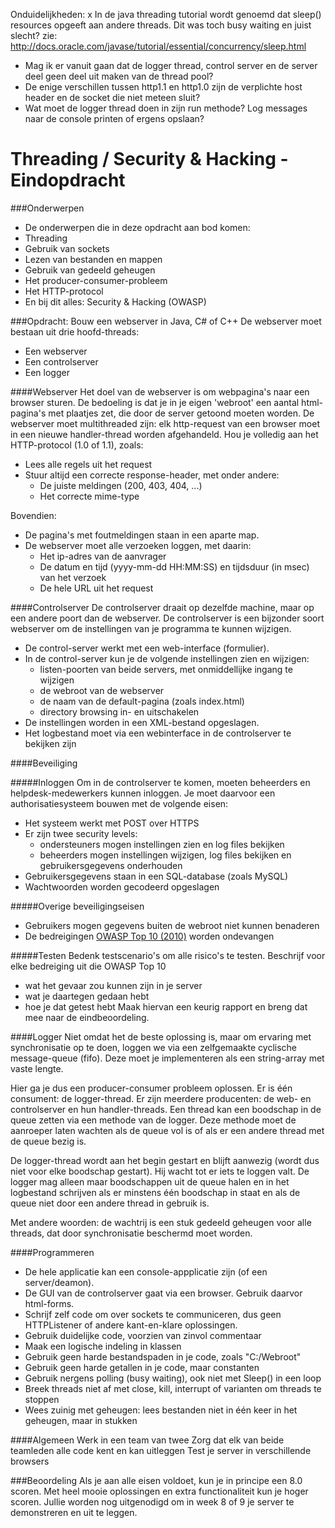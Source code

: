 Onduidelijkheden:
x In de java threading tutorial wordt genoemd dat sleep() resources opgeeft aan andere threads. Dit was toch busy waiting
    en juist slecht? zie: http://docs.oracle.com/javase/tutorial/essential/concurrency/sleep.html
- Mag ik er vanuit gaan dat de logger thread, control server en de server deel geen deel uit maken van de thread pool?
- De enige verschillen tussen http1.1 en http1.0 zijn de verplichte host header en de socket die niet meteen sluit?
- Wat moet de logger thread doen in zijn run methode? Log messages naar de console printen of ergens opslaan?

Threading / Security & Hacking - Eindopdracht
======================

###Onderwerpen
- De onderwerpen die in deze opdracht aan bod komen:
- Threading
- Gebruik van sockets
- Lezen van bestanden en mappen
- Gebruik van gedeeld geheugen
- Het producer-consumer-probleem
- Het HTTP-protocol
- En bij dit alles: Security & Hacking (OWASP)

###Opdracht: Bouw een webserver in Java, C# of C++
De webserver moet bestaan uit drie hoofd-threads:
- Een webserver
- Een controlserver
- Een logger

####Webserver
Het doel van de webserver is om webpagina's naar een browser sturen. De bedoeling is dat je in je eigen 'webroot' een aantal html-pagina's met plaatjes zet, die door de server getoond moeten worden.
De webserver moet multithreaded zijn: elk http-request van een browser moet in een nieuwe handler-thread worden afgehandeld. Hou je volledig aan het HTTP-protocol (1.0 of 1.1), zoals:
- Lees alle regels uit het request
- Stuur altijd een correcte response-header, met onder andere:
  - De juiste meldingen (200, 403, 404, ...)
  - Het correcte mime-type

Bovendien:
- De pagina's met foutmeldingen staan in een aparte map.
- De webserver moet alle verzoeken loggen, met daarin:
  - Het ip-adres van de aanvrager 
  - De datum en tijd (yyyy-mm-dd HH:MM:SS) en tijdsduur (in msec) van het verzoek
  - De hele URL uit het request

####Controlserver
De controlserver draait op dezelfde machine, maar op een andere poort dan de webserver. De controlserver is een bijzonder soort webserver om de instellingen van je programma te kunnen wijzigen.

- De control-server werkt met een web-interface (formulier).
- In de control-server kun je de volgende instellingen zien en wijzigen:
  - listen-poorten van beide servers, met onmiddellijke ingang te wijzigen
  - de webroot van de webserver
  - de naam van de default-pagina (zoals index.html)
  - directory browsing in- en uitschakelen
- De instellingen worden in een XML-bestand opgeslagen.
- Het logbestand moet via een webinterface in de controlserver te bekijken zijn

####Beveiliging

#####Inloggen
Om in de controlserver te komen, moeten beheerders en helpdesk-medewerkers kunnen inloggen. Je moet daarvoor een authorisatiesysteem bouwen met de volgende eisen:

- Het systeem werkt met POST over HTTPS
- Er zijn twee security levels:
  - ondersteuners mogen instellingen zien en log files bekijken
  - beheerders mogen instellingen wijzigen, log files bekijken en gebruikersgegevens onderhouden
- Gebruikersgegevens staan in een SQL-database (zoals MySQL)
- Wachtwoorden worden gecodeerd opgeslagen

#####Overige beveiligingseisen
- Gebruikers mogen gegevens buiten de webroot niet kunnen benaderen
- De bedreigingen [OWASP Top 10 (2010)](https://www.owasp.org/index.php/Top_10_2010-Main) worden ondevangen

#####Testen
Bedenk testscenario's om alle risico's te testen. Beschrijf voor elke bedreiging uit die OWASP Top 10
- wat het gevaar zou kunnen zijn in je server
- wat je daartegen gedaan hebt
- hoe je dat getest hebt
Maak hiervan een keurig rapport en breng dat mee naar de eindbeoordeling.

####Logger
Niet omdat het de beste oplossing is, maar om ervaring met synchronisatie op te doen, loggen we via een zelfgemaakte cyclische message-queue (fifo). Deze moet je implementeren als een string-array met vaste lengte.

Hier ga je dus een producer-consumer probleem oplossen. Er is één consument: de logger-thread. Er zijn meerdere producenten: de web- en controlserver en hun handler-threads. Een thread kan een boodschap in de queue zetten via een methode van de logger. Deze methode moet de aanroeper laten wachten als de queue vol is of als er een andere thread met de queue bezig is.

De logger-thread wordt aan het begin gestart en blijft aanwezig (wordt dus niet voor elke boodschap gestart). Hij wacht tot er iets te loggen valt. De logger mag alleen maar boodschappen uit de queue halen en in het logbestand schrijven als er minstens één boodschap in staat en als de queue niet door een andere thread in gebruik is.

Met andere woorden: de wachtrij is een stuk gedeeld geheugen voor alle threads, dat door synchronisatie beschermd moet worden.

####Programmeren
- De hele applicatie kan een console-appplicatie zijn (of een server/deamon).
- De GUI van de controlserver gaat via een browser. Gebruik daarvor html-forms.
- Schrijf zelf code om over sockets te communiceren, dus geen HTTPListener of andere kant-en-klare oplossingen.
- Gebruik duidelijke code, voorzien van zinvol commentaar
- Maak een logische indeling in klassen
- Gebruik geen harde bestandspaden in je code, zoals "C:/Webroot"
- Gebruik geen harde getallen in je code, maar constanten
- Gebruik nergens polling (busy waiting), ook niet met Sleep() in een loop
- Breek threads niet af met close, kill, interrupt of varianten om threads te stoppen
- Wees zuinig met geheugen: lees bestanden niet in één keer in het geheugen, maar in stukken

####Algemeen
Werk in een team van twee
Zorg dat elk van beide teamleden alle code kent en kan uitleggen
Test je server in verschillende browsers

###Beoordeling
Als je aan alle eisen voldoet, kun je in principe een 8.0 scoren. Met heel mooie oplossingen en extra functionaliteit kun je hoger scoren. Jullie worden nog uitgenodigd om in week 8 of 9 je server te demonstreren en uit te leggen.

